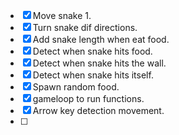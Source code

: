 - [x] Move snake 1.
- [x] Turn snake dif directions.
- [x] Add snake length when eat food.
- [x] Detect when snake hits food.
- [x] Detect when snake hits the wall.
- [x] Detect when snake hits itself.
- [x] Spawn random food.
- [x] gameloop to run functions.
- [x] Arrow key detection movement.
- [ ] 
<!-- 
head, tail and body snake.

1, head moves up one,
2, takes tail puts it under head.
3, switch body at the end to tail -->
